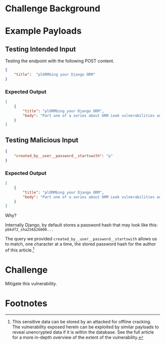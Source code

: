 # Challenge Background

<!-- TODO: Reference the article. Explain the issue. -->

<!-- TODO: Add references or requirement for POST and JSON data on the wire -->

<!-- TODO: Should I explain the unpack operator is the problem? I think that would be too easy. -->

# Example Payloads 

## Testing Intended Input

Testing the endpoint with the following POST content.

``` json
{
    "title":  "plORMbing your Django ORM"
}
```

### Expected Output

``` json
[
    {
        "title": "plORMbing your Django ORM",
        "body": "Part one of a series about ORM Leak vulnerabilities and attacking the Django ORM to leak sensitive data by Alex Brown."
    }
]
```

## Testing Malicious Input

``` json
{
    "created_by__user__password__startswith": "p"
}
```

### Expected Output

``` json
[
    {
        "title": "plORMbing your Django ORM",
        "body": "Part one of a series about ORM Leak vulnerabilities and attacking the Django ORM to leak sensitive data by Alex Brown."
    }
]
```

Why?

Internally Django, by default stores a password hash that may look like this: `pbkdf2_sha256$26000...`

The query we provided `created_by__user__password__startswith` allows us to match, one character at a time, the stored password hash for the author of this article.[^1]

# Challenge

Mitigate this vulnerability.

# Footnotes

[^1]: This sensitive data can be stored by an attacked for offline cracking. The vulnerability exposed herein can be exploited by similar payloads to reveal unencrypted data if it is within the database. See the full article for a more in-depth overview of the extent of the vulnerability.
